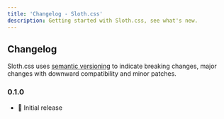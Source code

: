 ```yaml
---
title: 'Changelog - Sloth.css'
description: Getting started with Sloth.css, see what's new.
---
```


## Changelog

Sloth.css uses [semantic versioning](https://semver.org/) to indicate breaking changes, major changes with downward compatibility and minor patches.

### 0.1.0

- 🚀 Initial release
